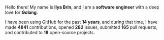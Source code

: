 Hello there! My name is **Ilya Brin**, and I am a **software engineer** with a deep love for **Golang**.

I have been using GitHub for the past **14 years**, and during that time, I have made **4841** contributions, opened **282** issues, submitted **165** pull requests, and contributed to **18** open-source projects.
